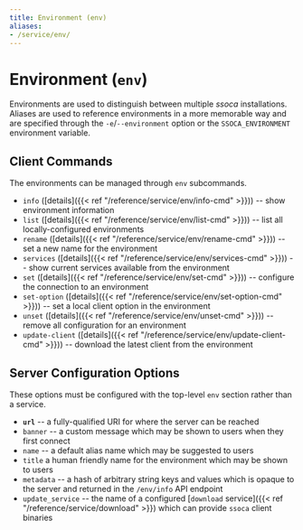 ```yaml
---
title: Environment (env)
aliases:
- /service/env/
---
```


# Environment (`env`)

Environments are used to distinguish between multiple *ssoca* installations. Aliases are used to reference environments in a more memorable way and are specified through the `-e`/`--environment` option or the `SSOCA_ENVIRONMENT` environment variable.


## Client Commands

The environments can be managed through `env` subcommands.

 * `info` ([details]({{< ref "/reference/service/env/info-cmd" >}})) -- show environment information
 * `list` ([details]({{< ref "/reference/service/env/list-cmd" >}})) -- list all locally-configured environments
 * `rename` ([details]({{< ref "/reference/service/env/rename-cmd" >}})) -- set a new name for the environment
 * `services` ([details]({{< ref "/reference/service/env/services-cmd" >}})) -- show current services available from the environment
 * `set` ([details]({{< ref "/reference/service/env/set-cmd" >}})) -- configure the connection to an environment
 * `set-option` ([details]({{< ref "/reference/service/env/set-option-cmd" >}})) -- set a local client option in the environment
 * `unset` ([details]({{< ref "/reference/service/env/unset-cmd" >}})) -- remove all configuration for an environment
 * `update-client` ([details]({{< ref "/reference/service/env/update-client-cmd" >}})) -- download the latest client from the environment


## Server Configuration Options

These options must be configured with the top-level `env` section rather than a service.

 * **`url`** -- a fully-qualified URI for where the server can be reached
 * `banner` -- a custom message which may be shown to users when they first connect
 * `name` -- a default alias name which may be suggested to users
 * `title` a human friendly name for the environment which may be shown to users
 * `metadata` -- a hash of arbitrary string keys and values which is opaque to the server and returned in the `/env/info` API endpoint
 * `update_service` -- the name of a configured [`download` service]({{< ref "/reference/service/download" >}}) which can provide `ssoca` client binaries

